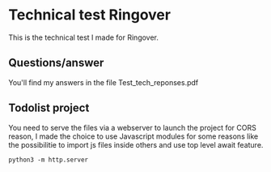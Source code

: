 # Technical test Ringover

This is the technical test I made for Ringover.

## Questions/answer

You'll find my answers in the file Test_tech_reponses.pdf

## Todolist project

You need to serve the files via a webserver to launch the project for CORS reason, I made the choice to use Javascript modules for some reasons like the possibilitie to import js files inside others and use top level await feature.

```
python3 -m http.server
```
